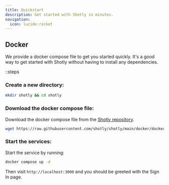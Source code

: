 ```yaml
---
title: Quickstart
description: Get started with Shotly in minutes.
navigation:
  icon: lucide:rocket
---
```


## Docker

We provide a docker compose file to get you started quickly. It's a good way to get started with Shotly without having to install any dependencies.

::steps
### Create a new directory:

```sh [terminal]
mkdir shotly && cd shotly
```

### Download the docker compose file:

Download the docker compose file from the [Shotly repository](https://github.com/shotly/shotly/blob/main/docker/docker-compose.yml).

```sh [terminal]
wget https://raw.githubusercontent.com/shotly/shotly/main/docker/docker-compose.yml
```

### Start the services:

Start the service by running:

```sh [terminal]
docker compose up -d
```

Then visit `http://localhost:3000` and you should be greeted with the Sign In page.

